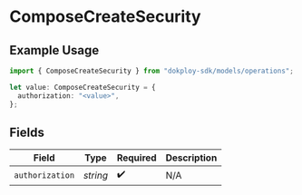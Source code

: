 # ComposeCreateSecurity

## Example Usage

```typescript
import { ComposeCreateSecurity } from "dokploy-sdk/models/operations";

let value: ComposeCreateSecurity = {
  authorization: "<value>",
};
```

## Fields

| Field              | Type               | Required           | Description        |
| ------------------ | ------------------ | ------------------ | ------------------ |
| `authorization`    | *string*           | :heavy_check_mark: | N/A                |